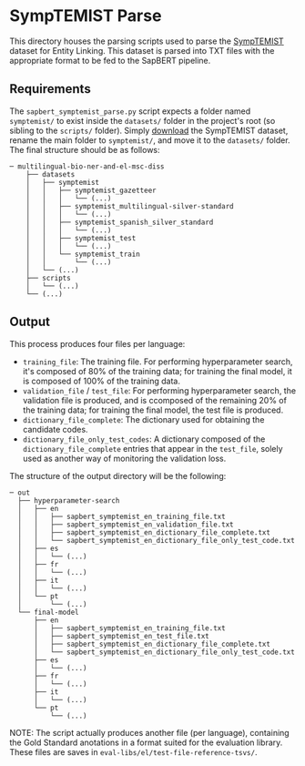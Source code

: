 # SympTEMIST Parse

This directory houses the parsing scripts used to parse the [SympTEMIST](https://temu.bsc.es/symptemist/) dataset for Entity Linking. This dataset is parsed into TXT files with the appropriate format to be fed to the SapBERT pipeline.

## Requirements

The `sapbert_symptemist_parse.py` script expects a folder named `symptemist/` to exist inside the `datasets/` folder in the project's root (so sibling to the `scripts/` folder). Simply [download](https://zenodo.org/records/10635215) the SympTEMIST dataset, rename the main folder to `symptemist/`, and move it to the `datasets/` folder. The final structure should be as follows:

```
─ multilingual-bio-ner-and-el-msc-diss
    ├── datasets
    │   ├── symptemist
    │   │   ├── symptemist_gazetteer
    │   │   │   └── (...)
    │   │   ├── symptemist_multilingual-silver-standard
    │   │   │   └── (...)
    │   │   ├── symptemist_spanish_silver_standard
    │   │   │   └── (...)
    │   │   ├── symptemist_test
    │   │   │   └── (...)
    │   │   └── symptemist_train
    │   │       └── (...)
    │   └── (...)
    ├── scripts
    │   └── (...)
    └── (...)
```

## Output

This process produces four files per language:
- `training_file`: The training file. For performing hyperparameter search, it's composed of 80% of the training data; for training the final model, it is composed of 100% of the training data.
- `validation_file` / `test_file`: For performing hyperparameter search, the validation file is produced, and is ccomposed of the remaining 20% of the training data; for training the final model, the test file is produced.
- `dictionary_file_complete`: The dictionary used for obtaining the candidate codes.
- `dictionary_file_only_test_codes`: A dictionary composed of the `dictionary_file_complete` entries that appear in the `test_file`, solely used as another way of monitoring the validation loss.

The structure of the output directory will be the following:
```
─ out
  ├── hyperparameter-search
  │   ├── en
  │   │   ├── sapbert_symptemist_en_training_file.txt
  │   │   ├── sapbert_symptemist_en_validation_file.txt
  │   │   ├── sapbert_symptemist_en_dictionary_file_complete.txt
  │   │   └── sapbert_symptemist_en_dictionary_file_only_test_code.txt
  │   ├── es
  │   │   └── (...)
  │   ├── fr
  │   │   └── (...)
  │   ├── it
  │   │   └── (...)
  │   └── pt
  │       └── (...)
  └── final-model
      ├── en
      │   ├── sapbert_symptemist_en_training_file.txt
      │   ├── sapbert_symptemist_en_test_file.txt
      │   ├── sapbert_symptemist_en_dictionary_file_complete.txt
      │   └── sapbert_symptemist_en_dictionary_file_only_test_code.txt
      ├── es
      │   └── (...)
      ├── fr
      │   └── (...)
      ├── it
      │   └── (...)
      └── pt
          └── (...)
```

NOTE: The script actually produces another file (per language), containing the Gold Standard anotations in a format suited for the evaluation library. These files are saves in `eval-libs/el/test-file-reference-tsvs/`.